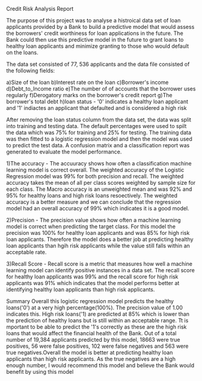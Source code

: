 
Credit Risk Analysis Report

The purpose of this project was to analyse a histroical data set of loan applicants provided by a Bank to build a predictive model that would assess the borrowers' credit worthiness for loan applications in the future. The Bank could then use this predictive model in the future to grant loans to healthy loan applicants and minimize granting to those who would default on the loans.

The data set consisted of 77, 536 applicants and the data file consisted of the following fields:

a)Size of the loan
b)Interest rate on the loan
c)Borrower's income
d)Debt_to_Income ratio
e)The number of of accounts that the borrower uses regularly
f)Derogatory marks on the borrower's credit report
g)The borrower's total debt
h)loan status - '0' indicates a healthy loan applicant and '1' indiactes an applicant that defaulted and is considered a high risk


After removing the loan status column from the data set, the data was split into training and testing data. The default percentages were used to spilt the data which was 75% for training and 25% for testing.  The training data was then fitted to a logistic regression model and then the model was used to predict the test data. A confusion matrix and a classification report was generated to evaluate the model performance.


1)The accuracy - The accuuracy shows how often a classification machine learning model is correct overall.
The weighted accuracy of the Logistic Regression model was  99% for both precision and recall. The weighted accuracy takes the mean of all per class scores weighted by sample size for each class.
The Macro accuracy is an unweighted mean and was 92% and 95% for healthy loans and high risk loans resoectively.
The weighted accuracy is a better measure and we can conclude that the regression model had an overall accuracy of 99% which indicates it is a good model.

2)Precision  - The precision value shows how often a machine learning model is correct when predicting the target class.
For this model the precision was 100% for healthy loan applicants and was 85% for high risk loan applicants. Therefore the model does a better job at predicting healthy loan applicants than hgih risk applicants while the value still falls within an acceptable rate.


3)Recall Score - Recall score is a metric that measures how well a machine learning model can identify positive instances in a data set.  The recall score for healthy loan applicants was 99% and the recall score for high risk applicants was 91% which indicates that the model performs better at identifying healthy loan applicants than high risk applicants.

Summary 
Overall this logistic regression model predicts the healthy loans('0') at a very high percentage(100%). The precision value of 1.00 indicates this. High risk loans('1) are predicted at 85% which is lower than the prediction of healthy loans but is still within an acceptable range. Tt is mportant to be able to predict the '1's correctly as these are the high risk loans that would affect the financial health of the Bank.  Out of a total number of 19,384 applicants predicted by this model, 18663 were true positives, 56 were false positives, 102 were false negatives and 563 were true negatives.Overall the model is better at predicting healthy loan applicants than high risk applicants.  As the true negatives are a high enough number, I would recommend this model and believe the Bank would benefit by using this model 
